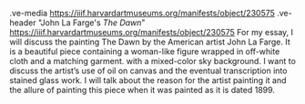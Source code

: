 .ve-media https://iiif.harvardartmuseums.org/manifests/object/230575
.ve-header "John La Farge's *The Dawn*" https://iiif.harvardartmuseums.org/manifests/object/230575
For my essay, I will discuss the painting The Dawn by the American artist John La Farge. It is a beautiful piece containing a woman-like figure wrapped in off-white cloth and a matching garment. with a mixed-color sky background. I want to discuss the artist’s use of oil on canvas and the eventual transcription into stained glass work. I will talk about the reason for the artist painting it and the allure of painting this piece when it was painted as it is dated 1899.
